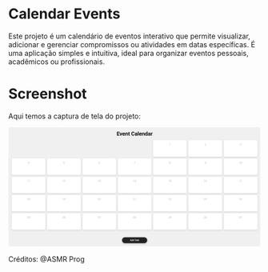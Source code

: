 # Calendar Events
Este projeto é um calendário de eventos interativo que permite visualizar, adicionar e gerenciar compromissos ou atividades em datas específicas. É uma aplicação simples e intuitiva, ideal para organizar eventos pessoais, acadêmicos ou profissionais.

# Screenshot
Aqui temos a captura de tela do projeto:

![screenshot](screenshot.png)

Créditos: @ASMR Prog
